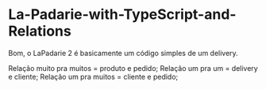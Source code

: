 # La-Padarie-with-TypeScript-and-Relations
Bom, o LaPadarie 2 é basicamente um código simples de um delivery. 

Relação muito pra muitos = produto e pedido; 
Relação um pra um = delivery e cliente;
Relação um pra muitos = cliente e pedido;